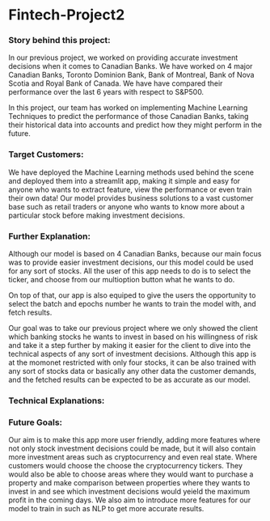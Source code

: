 # Fintech-Project2


### Story behind this project:


In our previous project, we worked on providing accurate investment decisions when it comes to Canadian Banks. We have worked on 4 major Canadian Banks, Toronto Dominion Bank, Bank of Montreal, Bank of Nova Scotia and Royal Bank of Canada. We have have compared their performance over the last 6 years with respect to S&P500. 


In this project, our team has worked on implementing Machine Learning Techniques to predict the performance of those Canadian Banks, taking their historical data into accounts and predict how they might perform in the future.
### Target Customers:

We have deployed the Machine Learning methods used behind the scene and deployed them into a streamlit app, making it simple and easy for anyone who wants to extract feature, view  the performance or even train their own data!
Our model provides business solutions to a vast customer base such as retail traders or anyone who wants to know more about a particular stock before making investment decisions. 
### Further Explanation:

Although our model is based on 4 Canadian Banks, because our main focus was to provide easier investment decisions, our this model could be used for any sort of stocks. All the user of this app needs to do is to select the ticker, and choose from our multioption button what he wants to do.

On top of that, our app is also equiped to give the users the opportunity to select the batch and epochs number he wants to train the model with, and fetch results.

Our goal was to take our previous project where we only showed the client which banking stocks he wants to invest in based on his willingness of risk and take it a step further by making it easier for the client to dive into the technical aspects of any sort of investment decisions.
Although this app is at the momonet restricted with only four stocks, it can be also trained with any sort of stocks data or basically any other data the customer demands, and the fetched results can be expected to be as accurate as our model.
### Technical Explanations:

### Future Goals:

Our aim is to make this app more user friendly, adding more features where not only stock investment decisions could be made, but it will also contain more investment areas such as cryptocurrency and even real state. Where customers would choose the choose the cryptocurrency tickers. They would also be able to choose areas where they would want to purchase a property and make comparison between properties where they wants to invest in and see which investment decisions would yeield the maximum profit in the coming days. We also aim to introduce more features for our model to train in such as NLP to get more accurate results.
